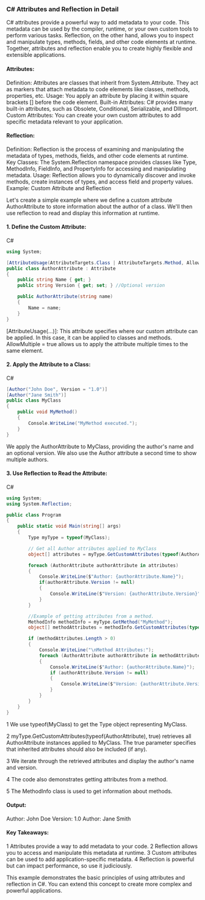 ### C# Attributes and Reflection in Detail
C# attributes provide a powerful way to add metadata to your code. This metadata can be used by the compiler, runtime, or your own custom tools to perform various tasks. Reflection, on the other hand, allows you to inspect and manipulate types, methods, fields, and other code elements at runtime. Together, attributes and reflection enable you to create highly flexible and extensible applications.

#### Attributes:

Definition: Attributes are classes that inherit from System.Attribute. They act as markers that attach metadata to code elements like classes, methods, properties, etc.
Usage: You apply an attribute by placing it within square brackets [] before the code element.
Built-in Attributes: C# provides many built-in attributes, such as Obsolete, Conditional, Serializable, and DllImport.
Custom Attributes: You can create your own custom attributes to add specific metadata relevant to your application.

#### Reflection:

Definition: Reflection is the process of examining and manipulating the metadata of types, methods, fields, and other code elements at runtime.
Key Classes: The System.Reflection namespace provides classes like Type, MethodInfo, FieldInfo, and PropertyInfo for accessing and manipulating metadata.
Usage: Reflection allows you to dynamically discover and invoke methods, create instances of types, and access field and property values.
Example: Custom Attribute and Reflection

Let's create a simple example where we define a custom attribute AuthorAttribute to store information about the author of a class. We'll then use reflection to read and display this information at runtime.

#### 1. Define the Custom Attribute:

C#
```C#
using System;

[AttributeUsage(AttributeTargets.Class | AttributeTargets.Method, AllowMultiple = true)] // Allow multiple Author attributes
public class AuthorAttribute : Attribute
{
    public string Name { get; }
    public string Version { get; set; } //Optional version

    public AuthorAttribute(string name)
    {
        Name = name;
    }
}
```
[AttributeUsage(...)]: This attribute specifies where our custom attribute can be applied. In this case, it can be applied to classes and methods. AllowMultiple = true allows us to apply the attribute multiple times to the same element.

#### 2. Apply the Attribute to a Class:

C#

```C#
[Author("John Doe", Version = "1.0")]
[Author("Jane Smith")]
public class MyClass
{
    public void MyMethod()
    {
        Console.WriteLine("MyMethod executed.");
    }
}
```
We apply the AuthorAttribute to MyClass, providing the author's name and an optional version. We also use the Author attribute a second time to show multiple authors.

#### 3. Use Reflection to Read the Attribute:

C#

```C#
using System;
using System.Reflection;

public class Program
{
    public static void Main(string[] args)
    {
        Type myType = typeof(MyClass);

        // Get all Author attributes applied to MyClass
        object[] attributes = myType.GetCustomAttributes(typeof(AuthorAttribute), true);

        foreach (AuthorAttribute authorAttribute in attributes)
        {
            Console.WriteLine($"Author: {authorAttribute.Name}");
            if(authorAttribute.Version != null)
            {
                Console.WriteLine($"Version: {authorAttribute.Version}");
            }
        }

        //Example of getting attributes from a method.
        MethodInfo methodInfo = myType.GetMethod("MyMethod");
        object[] methodAttributes = methodInfo.GetCustomAttributes(typeof(AuthorAttribute), true);

        if (methodAttributes.Length > 0)
        {
            Console.WriteLine("\nMethod Attributes:");
            foreach (AuthorAttribute authorAttribute in methodAttributes)
            {
                Console.WriteLine($"Author: {authorAttribute.Name}");
                if (authorAttribute.Version != null)
                {
                    Console.WriteLine($"Version: {authorAttribute.Version}");
                }
            }
        }
    }
}
```

1 We use typeof(MyClass) to get the Type object representing MyClass.

2 myType.GetCustomAttributes(typeof(AuthorAttribute), true) retrieves all AuthorAttribute instances applied to MyClass. The true parameter specifies that inherited attributes should also be included (if any).

3 We iterate through the retrieved attributes and display the author's name and version.

4 The code also demonstrates getting attributes from a method.

5 The MethodInfo class is used to get information about methods.

#### Output:

Author: John Doe
Version: 1.0
Author: Jane Smith


#### Key Takeaways:

1 Attributes provide a way to add metadata to your code.
2 Reflection allows you to access and manipulate this metadata at runtime.
3 Custom attributes can be used to add application-specific metadata.
4 Reflection is powerful but can impact performance, so use it judiciously.

This example demonstrates the basic principles of using attributes and reflection in C#. You can extend this concept to create more complex and powerful applications.
